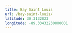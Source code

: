 ```yaml
---
title: Bay Saint Louis
url: /bay-saint-louis/
latitude: 30.3132823
longitude: -89.33432230000001
---
```

